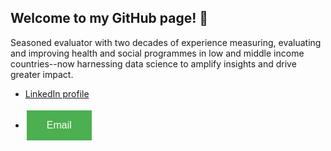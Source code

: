 ## Welcome to my GitHub page! 👋

Seasoned evaluator with two decades of experience measuring, evaluating and improving health and social programmes in low and middle income countries--now harnessing data science to amplify insights and drive greater impact. 

* [LinkedIn profile](https://www.linkedin.com/in/yashinlink/)

* <a href="mailto:yashinlink@gmail.com">
    <button style="background-color: #4CAF50; border: none; color: white; padding: 15px 32px; text-align: center; text-decoration: none; display: inline-block; font-size: 16px; margin: 4px 2px; cursor: pointer;">
        Email
    </button>
</a>

